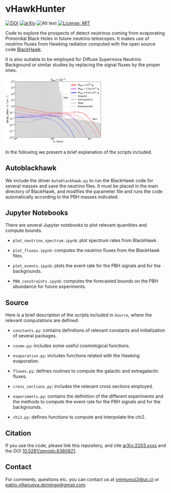 # νHawkHunter
[![DOI](https://www.zenodo.org/badge/364986991.svg)](https://www.zenodo.org/badge/latestdoi/364986991)
[![arXiv](https://img.shields.io/badge/arXiv-2203.XXXX-B31B1B.svg)](http://arxiv.org/abs/2203.XXXX)
![Alt text](https://img.shields.io/pypi/pyversions/python-binance.svg)  [![License: MIT](https://img.shields.io/badge/License-MIT-yellow.svg)](https://opensource.org/licenses/MIT)

Code to explore the prospects of detect neutrinos coming from evaporating Primordial Black Holes in future neutrino telescopes. It makes use of neutrino fluxes from Hawking radiation computed with the open source code [BlackHawk](https://blackhawk.hepforge.org/).

It is also suitable to be employed for Diffuse Supernova Neutrino Background or similar studies by replacing the signal fluxes by the proper ones.

<img src="figures/fluxes_DM.png" width="60%">

In the following we present a brief explanation of the scripts included.

## Autoblackhawk

We include the driver `Autoblackhawk.py` to run the BlackHawk code for several masses and save the neutrino files. It must be placed in the main directory of BlackHawk, and modifies the parameter file and runs the code automatically according to the PBH masses indicated.


## Jupyter Notebooks

There are several Jupyter notebooks to plot relevant quantities and compute bounds.

- `plot_neutrino_spectrum.ipynb`: plot spectrum rates from BlackHawk.

- `plot_fluxes.ipynb`: computes the neutrino fluxes from the BlackHawk files.

- `plot_events.ipynb`: plots the event rate for the PBH signals and for the backgrounds.

- `PBH_constraints.ipynb`: computes the forecasted bounds on the PBH abundance for future experiments.


## Source

Here is a brief description of the scripts included in `Source`, where the relevant computations are defined:

- `constants.py`: contains definitions of relevant constants and initialization of several packages.

- `cosmo.py`: includes some useful cosmological functions.

- `evaporation.py`: includes functions related with the Hawking evaporation.

- `fluxes.py`: defines routines to compute the galactic and extragalactic fluxes.

- `cross_sections.py`: includes the relevant cross sections employed.

- `experiments.py`: contains the definition of the different experiments and the methods to compute the event rate for the PBH signals and for the backgrounds.

- `chi2.py`: defines functions to compute and interpolate the chi2.


## Citation

If you use the code, please link this repository, and cite [arXiv:2203.xxxx](https://arxiv.org/abs/2203.xxxx) and the DOI [10.5281/zenodo.6380821](https://www.zenodo.org/badge/latestdoi/364986991).


## Contact

For comments, questions etc. you can contact us at <vmmunoz2@uc.cl> or <pablo.villanueva.domingo@gmail.com>.
